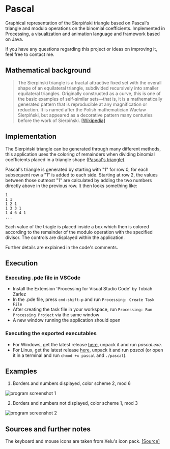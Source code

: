 # Pascal
Graphical representation of the Sierpiński triangle based on Pascal's triangle and modulo operations on the binomial coefficients.
Implemented in Processing, a visualization and animation language and framework based on Java.

If you have any questions regarding this project or ideas on improving it, feel free to contact me.

## Mathematical background
> The Sierpiński triangle is a fractal attractive fixed set with the overall shape of an equilateral triangle, subdivided recursively into smaller equilateral triangles. Originally constructed as a curve, this is one of the basic examples of self-similar sets—that is, it is a mathematically generated pattern that is reproducible at any magnification or reduction. It is named after the Polish mathematician Wacław Sierpiński, but appeared as a decorative pattern many centuries before the work of Sierpiński. [[Wikipedia]](https://en.wikipedia.org/wiki/Sierpi%C5%84ski_triangle)

## Implementation
The Sierpiński triangle can be generated through many different methods, this application uses the coloring of remainders when dividing binomial coefficients placed in a triangle shape ([Pascal's triangle](https://en.wikipedia.org/wiki/Pascal%27s_triangle)).

Pascal's triangle is generated by starting with "1" for row 0, for each subsequent row a "1" is added to each side. Starting at row 2, the values between those outmost "1" are calculated by adding the two numbers directly above in the previous row. It then looks something like:
```
1
1 1
1 2 1
1 3 3 1
1 4 6 4 1
...
```
Each value of the triagle is placed inside a box which then is colored according to the remainder of the modulo operation with the specified divisor. The controls are displayed within the application.

Further details are explained in the code's comments.

## Execution
### Executing .pde file in VSCode
- Install the Extension 'Processing for Visual Studio Code' by Tobiah Zarlez
- In the .pde file, press ```cmd-shift-p``` and run ```Processing: Create Task File```
- After creating the task file in your workspace, run ```Processing: Run Processing Project``` via the same window
- A new window running the application should open

### Executing the exported executables
- For Windows, get the latest release [here](https://github.com/ladnik/pascal/releases/latest/download/windows-amd64.zip), unpack it and run _pascal.exe_.
- For Linux, get the latest release [here](https://github.com/ladnik/pascal/releases/latest/download/linux-amd64.zip), unpack it and run _pascal_ (or open it in a terminal and run `chmod +x pascal` and `./pascal`).


## Examples

1. Borders and numbers displayed, color scheme 2, mod 6

![program screenshot 1](https://raw.githubusercontent.com/ladnik/pascal/master/data/pascal_1.jpg "program screenshot")

2. Borders and numbers not displayed, color scheme 1, mod 3

![program screenshot 2](https://raw.githubusercontent.com/ladnik/pascal/master/data/pascal_2.jpg "program screenshot")

## Sources and further notes
The keyboard and mouse icons are taken from Xelu's icon pack. [[Source]](https://thoseawesomeguys.com/prompts/)
